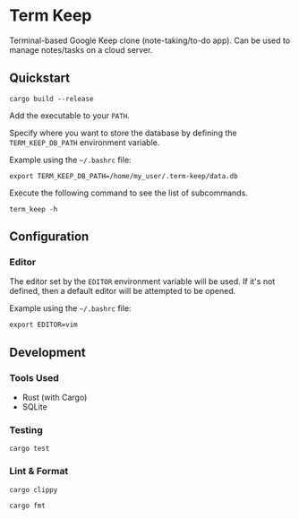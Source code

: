 # Term Keep

Terminal-based Google Keep clone (note-taking/to-do app). Can be used to manage notes/tasks on a cloud server.

## Quickstart

```
cargo build --release
```

Add the executable to your `PATH`.

Specify where you want to store the database by defining the `TERM_KEEP_DB_PATH` environment variable.

Example using the `~/.bashrc` file:

```
export TERM_KEEP_DB_PATH=/home/my_user/.term-keep/data.db
```

Execute the following command to see the list of subcommands.

```
term_keep -h
```

## Configuration

### Editor

The editor set by the `EDITOR` environment variable will be used. If it's not defined, then a default editor will be attempted to be opened.

Example using the `~/.bashrc` file:

```
export EDITOR=vim
```

## Development

### Tools Used

* Rust (with Cargo)
* SQLite

### Testing

```
cargo test
```

### Lint & Format

```
cargo clippy
```

```
cargo fmt
```
